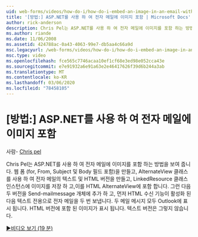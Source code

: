 ```yaml
---
uid: web-forms/videos/how-do-i/how-do-i-embed-an-image-in-an-email-with-aspnet
title: '[방법:] ASP.NET를 사용 하 여 전자 메일에 이미지 포함 | Microsoft Docs'
author: rick-anderson
description: Chris Pel는 ASP.NET를 사용 하 여 전자 메일에 이미지를 포함 하는 방법을 보여 줍니다. 웹 폼을 만듭니다 (에 대 한 필드를 사용 하 여,에서, 제목 및 본문). AlternateView ...
ms.author: riande
ms.date: 11/06/2008
ms.assetid: 424788ac-0a43-4063-99e7-db5aa4c66a9d
msc.legacyurl: /web-forms/videos/how-do-i/how-do-i-embed-an-image-in-an-email-with-aspnet
msc.type: video
ms.openlocfilehash: fce565c7746acaa10ef1cf68e3ed98e052cca43e
ms.sourcegitcommit: e7e91932a6e91a63e2e46417626f39d6b244a3ab
ms.translationtype: MT
ms.contentlocale: ko-KR
ms.lasthandoff: 03/06/2020
ms.locfileid: "78458105"
---
```

# <a name="how-do-i-embed-an-image-in-an-email-with-aspnet"></a>[방법:] ASP.NET를 사용 하 여 전자 메일에 이미지 포함

사람- [Chris pel](https://twitter.com/chrispels)

Chris Pel는 ASP.NET를 사용 하 여 전자 메일에 이미지를 포함 하는 방법을 보여 줍니다. 웹 폼 (for, From, Subject 및 Body 필드 포함)을 만들고, AlternateView 클래스를 사용 하 여 전자 메일의 텍스트 및 HTML 버전을 만들고, LinkedResource 클래스 인스턴스에 이미지를 저장 하 고,이를 HTML AlternateView에 포함 합니다. 그런 다음 두 버전을 Send-mailmessage 개체에 추가 하 고, 먼저 HTML 수신 기능이 활성화 된 다음 텍스트 전용으로 전자 메일을 두 번 보냅니다. 두 메일 메시지 모두 Outlook에 표시 됩니다. HTML 버전에 포함 된 이미지가 표시 됩니다. 텍스트 버전은 그렇지 않습니다.

[&#9654;비디오 보기 (19 분)](https://channel9.msdn.com/Blogs/ASP-NET-Site-Videos/how-do-i-embed-an-image-in-an-email-with-aspnet)
